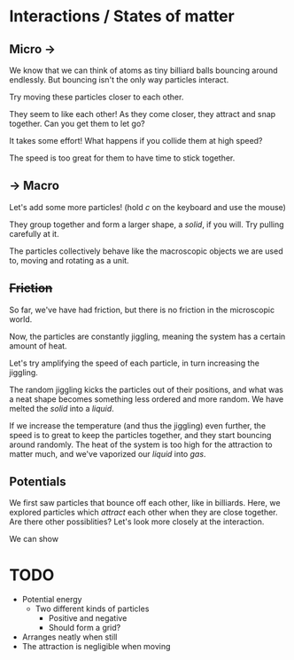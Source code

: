# Interactions / States of matter

## Micro &rarr;

We know that we can think of atoms as tiny billiard balls bouncing around endlessly. But bouncing isn't the only way particles interact. 

Try moving these particles closer to each other.

<script>

    var interactionSim = createSimulation({
        controls: [],
        graphs: ["energy"],
        parameters: {
            particleCount: 2,
            radiusScaling: 0.1,
            friction: 0.1,
            lennardJonesStrength: 0.5,
        },
    });

    v2.set(interactionSim.particles[0].position, -0.5, -0.5);
    v2.set(interactionSim.particles[1].position, 0.5, 0.5);

    setInteraction(interactionSim, 0, 0, Interaction.lennardJones);
</script>

They seem to like each other! As they come closer, they attract and snap together. Can you get them to let go?


<script>

    var interactionSim = createSimulation({
        controls: [],
        graphs: ["energy"],
        parameters: {
            particleCount: 2,
            radiusScaling: 0.1,
            friction: 0.1,
            lennardJonesStrength: 0.5,
        },
    });

    setInteraction(interactionSim, 0, 0, Interaction.lennardJones);
</script>

It takes some effort! What happens if you collide them at high speed?

<script>

    var interactionSim = createSimulation({
        controls: [],
        graphs: ["energy"],
        parameters: {
            particleCount: 2,
            radiusScaling: 0.1,
            lennardJonesStrength: 0.5,
            friction: 0.1,
        },
    });

    v2.set(interactionSim.particles[0].position, -0.5, -0.5);
    v2.set(interactionSim.particles[1].position, 0.5, 0.5);


    setInteraction(interactionSim, 0, 0, Interaction.lennardJones);
</script>

The speed is too great for them to have time to stick together.

## &rarr; Macro

Let's add some more particles! (hold _c_ on the keyboard and use the mouse)

<script>

    var interactionSim = createSimulation({
        controls: [],
        graphs: ["energy"],
        parameters: {
            particleCount: 1,
            radiusScaling: 0.1,
            lennardJonesStrength: 0.1,
            friction: 0.3,
        },
    });

    setInteraction(interactionSim, 0, 0, Interaction.lennardJones);
</script>

They group together and form a larger shape, a _solid_, if you will. Try pulling carefully at it.

<script>

    var interactionSim = createSimulation({
        controls: [],
        graphs: ["energy"],
        parameters: {
            particleCount: 19,
            radiusScaling: 0.1,
            friction: 0.1,
            lennardJonesStrength: 0.1,
        },
    });

    setInteraction(interactionSim, 0, 0, Interaction.lennardJones);
</script>

The particles collectively behave like the macroscopic objects we are used to, moving and rotating as a unit.

## ~~Friction~~

So far, we've have had friction, but there is no friction in the microscopic world.

<script>

	function perturbedLattice(simulation, particleIndex)
	{
		var particle = latticeParticleGenerator(simulation, particleIndex);
		var perturbationStrength = 0.05;
		var perturbation = randomUnitVector();
		v2.scale(perturbation, perturbation, perturbationStrength * simulation.parameters.radiusScaling);
		v2.add(particle.position, particle.position, perturbation);
		return particle;
	}

    var interactionSim = createSimulation({
        controls: [],
        graphs: ["energy"],
        particleGenerator: perturbedLattice,
        parameters: {
            particleCount: 19,
            radiusScaling: 0.1,
            lennardJonesStrength: 0.1,
        },
    });

    setInteraction(interactionSim, 0, 0, Interaction.lennardJones);
</script>

Now, the particles are constantly jiggling, meaning the system has a certain amount of heat.

Let's try amplifying the speed of each particle, in turn increasing the jiggling.


<script>
    var interactionSim = createSimulation({
        controls: ["thermostatTemperature"],
        graphs: ["energy"],
        particleGenerator: perturbedLattice,
        parameters: {
            particleCount: 19,
            radiusScaling: 0.1,
            lennardJonesStrength: 0.1,
            thermostatSpeed: 0.1,
        },
    });

    setInteraction(interactionSim, 0, 0, Interaction.lennardJones);
</script>

The random jiggling kicks the particles out of their positions, and what was a neat shape becomes something less ordered and more random. We have melted the _solid_ into a _liquid_.

If we increase the temperature (and thus the jiggling) even further, the speed is to great to keep the particles together, and they start bouncing around randomly. The heat of the system is too high for the attraction to matter much, and we've vaporized our _liquid_ into _gas_.

## Potentials

We first saw particles that bounce off each other, like in billiards. Here, we explored particles which _attract_ each other when they are close together. Are there other possiblities? Let's look more closely at the interaction.

We can show 


<div id="potential2"></div>

<script>
    

    var createPotentialPlot = function(divId, potential)
    {
        var potentialPlot = {};
        var div = document.getElementById(divId);
        potentialPlot.graph = createGraph(div, "Potential");
        potentialPlot.potential = potential;
        return potentialPlot;
    }

    var updatePotentialPlot = function(potentialPlot, simulation)
    {
        var relativePosition = v2.alloc();
        v2.subtract(relativePosition, simulation.particles[0].position, simulation.particles[1].position);
        var distance = v2.magnitude(relativePosition);
        v2.free(relativePosition);
        var r = distance / (simulation.parameters.separationFactor * simulation.parameters.radiusScaling * 2);

        var xMax = 2.5;
        var xs = [];
        var ys = [];
        var sampleCount = 100;
        for (var i = 0; i < sampleCount; i++) {
            var x = lerp(0.6, i/(sampleCount - 1), xMax);
            xs.push(x);
            ys.push(potentialPlot.potential(x))
        }
        addCurve(potentialPlot.graph, {
            x: xs, y: ys, color: colors.black,
        });
        setGraphLimits(potentialPlot.graph, {
            yMax: 2, xMax: xMax,
        });
        var limits = getLimits(potentialPlot.graph);
        addCurve(potentialPlot.graph, {
            x: [r, r], y: [limits.yMin, limits.yMax], color: colors.black,
        });
        drawGraph(potentialPlot.graph);
    }

    var potentialPlot2 = createPotentialPlot("potential2", function(x) { 
        return (x < 1) ? (lennardJonesEnergy(x) - lennardJonesEnergy(1)) : 0;
    });

    var interactionSim = createSimulation({
        controls: [],
        graphs: ["energy"],
        parameters: {
            particleCount: 2,
            radiusScaling: 0.2,
            friction: 0,
            lennardJonesStrength: 0.1,
            simulationTimePerSecond: 1,
        },
        customUpdate: function(simulation) { updatePotentialPlot(potentialPlot2, simulation); },
    });

    v2.set(interactionSim.particles[0].position, 0, 0);
    interactionSim.particles[0].mass = Infinity;
    v2.set(interactionSim.particles[1].position, 0.5, 0.5);

    setInteraction(interactionSim, 0, 0, Interaction.repulsive);
</script>


<div id="potential"></div>

<script>
    var potentialPlot = createPotentialPlot("potential", lennardJonesEnergy);

    var interactionSim = createSimulation({
        controls: [],
        graphs: ["energy"],
        parameters: {
            particleCount: 2,
            radiusScaling: 0.2,
            friction: 0,
            lennardJonesStrength: 0.1,
            simulationTimePerSecond: 1,
        },
        customUpdate: function(simulation) { updatePotentialPlot(potentialPlot, simulation); },
    });

    v2.set(interactionSim.particles[0].position, 0, 0);
    interactionSim.particles[0].mass = Infinity;
    v2.set(interactionSim.particles[1].position, 0.5, 0.5);

    setInteraction(interactionSim, 0, 0, Interaction.lennardJones);
</script>




# TODO

* Potential energy
	* Two different kinds of particles
		* Positive and negative
		* Should form a grid?
* Arranges neatly when still
* The attraction is negligible when moving